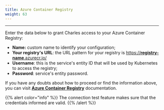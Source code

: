 ```yaml
---
title: Azure Container Registry
weight: 63
---
```


---

Enter the data below to grant Charles access to your Azure Container Registry:

* **Name:** custom name to identify your configuration;
* **Your registry's URL**: the URL pattern for your registry is [https://**registry-name**.azurecr.io/](https://registry_name.azurecr.io/)
* **Username**: this is the service's entity ID that will be used by Kubernetes to access the registry;
* **Password**: service's entity password.

If you have any doubts about how to proceed or find the information above, you can visit [**Azure Container Registry**](https://docs.microsoft.com/en-us/azure/container-registry/container-registry-concepts) documentation.

{{% alert color="info" %}}
The connection test feature makes sure that the credentials informed are valid.
{{% /alert %}}
